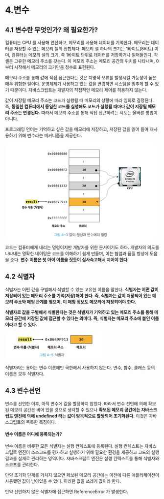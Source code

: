 # 4.변수

## 4.1 변수란 무엇인가? 왜 필요한가?

컴퓨터는 CPU 를 사용해 연산하고, 메모리를 사용해 데이터를 기억한다. 메모리는 데이터를 저장할 수 있는 메모리 셀의 집합체다. 메모리 셀 하나의 크기는 1바이트(8비트) 이며, 컴퓨터는 메모리 셀의 크기, 즉 1바이트 단위로 데이터를 저장하거나 읽어들인다.
각 셀은 고유한 메모리 주소를 갖는다. 이 메모리 주소는 메모리 공간의 위치를 나타내며, 0부터 시작해서 메모리의 크기만큼 정수로 표현된다.

메모리 주소를 통해 값에 직접 접근한다는 것은 치명적 오류를 발생시킬 가능성이 높은 매우 위험한 일이다. 운영체제가 사용하고 있는 값을 변경하면 시스템을 멈추게 할 수 있기 때문이다. 자바스크립트는 개발자의 직접적인 메모리 제어를 허용하지 않는다.

값이 저장될 메모리 주소는 코드가 실행될 때 메모리의 상황에 따라 임의로 결정된다. 즉, <strong>동일한 컴퓨터에서 동일한 코드를 실행해도 코드가 실행될 때마다 값이 저장될 메모리 주소는 변경된다.</strong> 따라서 메모리 주소를 통해 직접 접근하려는 시도는 올바른 방법이 아니다.

프로그래밍 언어는 기억하고 싶은 값을 메모리에 저장하고, 저장된 값을 읽어 들여 재사용하기 위해 변수라는 메커니즘을 제공한다.

<img src='./image/1.png'>

코드는 컴퓨터에게 내리는 명령이지만 개발자를 위한 문서이기도 하다. 개발자의 의도를 나타내는 명확한 네이밍은 코드를 이해하기 쉽게 만들며, 이는 협업과 품질 향상에 도움을 준다. <strong>변수 이름은 첫 아이 이름을 짓듯이 심사숙고해서 지어야 한다.</strong>

## 4.2 식별자

식별자는 어떤 값을 구별해서 식별할 수 있는 고유한 이름을 말한다. <strong>식별자는 어떤 값이 저장되어 있는 메모리 주소를 기억(저장)해야 한다. 즉, 식별자는 값이 저장되어 있는 메모리 주소와 매핑 관계를 맺으며, 이 매핑 정보도 메모리에 저장되어야 한다. </strong>

<strong>식별자로 값을 구별해서 식별한다는 것은 식별자가 기억하고 있는 메모리 주소를 통해 메모리 공간에 저장된 값에 접근할 수 있다는 의미다. 즉, 식별자는 메모리 주소에 붙인 이름이라고 할 수 있다.</strong>

<img src='./image/2.png'>

식별자라는 용어는 변수 이름에만 국한해서 사용하지 않는다. 변수, 함수, 클래스 등의 이름은 모두 식별자다.

## 4.3 변수선언

변수를 선언한 이후, 아직 변수에 값을 할당하지 않았다. 따라서 변수 선언에 의해 확보된 메모리 공간은 비어 있을 것으로 생각할 수 있으나 <strong>확보된 메모리 공간에는 자바스크립트 엔진에 의해 undefined 라는 값이 암묵적으로 할당되어 초기화된다.</strong> 이것은 자바스크립트의 독특한 특징이다.

#### 변수 이름은 어디에 등록되는가?

변수 이름을 비롯한 모든 식별자는 실행 컨텍스트에 등록된다. 실행 컨텍스트는 자바스크립트 엔진이 소스코드를 평가하고 실행하기 위해 필요한 환경을 제공하고 코드의 실행 결과를 실제로 관리하는 영역이다. 자바스크립트 엔진은 실행 컨텍스트를 통해 식별자와 스코프를 관리한다.

만약 초기화 단계를 거치지 않으면 확보된 메모리 공간에는 이전에 다른 애플리케이션이 사용했던 값이 남아있을 수 있다. 이러한 값을 쓰레기 값이라 한다.

만약 선언하지 않은 식별자에 접근하면 ReferenceError 가 발생한다.
